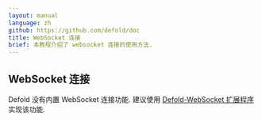 ```yaml
---
layout: manual
language: zh
github: https://github.com/defold/doc
title: WebSocket 连接
brief: 本教程介绍了 websocket 连接的使用方法.
---
```

## WebSocket 连接

Defold 没有内置 WebSocket 连接功能. 建议使用 [Defold-WebSocket 扩展程序](https://github.com/britzl/defold-websocket) 实现该功能.
